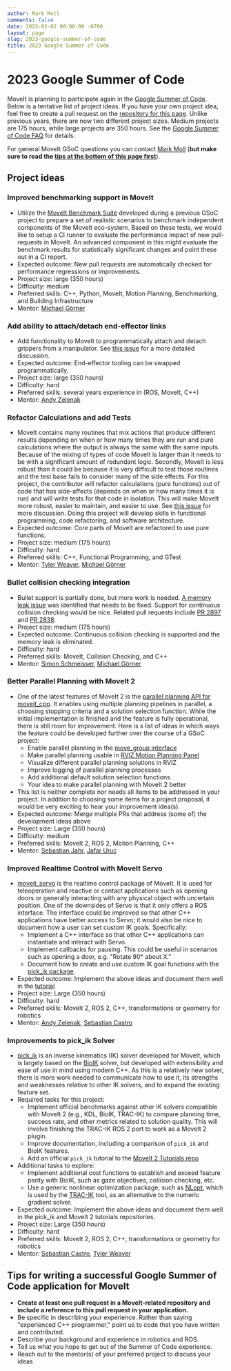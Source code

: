 ```yaml
---
author: Mark Moll
comments: false
date: 2023-02-02 00:00:00 -0700
layout: page
slug: 2023-google-summer-of-code
title: 2023 Google Summer of Code
---
```

# 2023 Google Summer of Code

MoveIt is planning to participate again in the [Google Summer of Code](https://summerofcode.withgoogle.com). Below is a tentative list of project ideas. If you have your own project idea, feel free to create a pull request on the [repository for this page](https://github.com/ros-planning/moveit.ros.org). Unlike previous years, there are now two different project sizes. Medium projects are 175 hours, while large projects are 350 hours. See the [Google Summer of Code FAQ](https://developers.google.com/open-source/gsoc/faq) for details.

For general MoveIt GSoC questions you can contact [Mark Moll](mailto:mark@picknik.ai) (**but make sure to read the [tips at the bottom of this page first](#tips-for-writing-a-successful-google-summer-of-code-application-for-moveit)**).

## Project ideas

### Improved benchmarking support in MoveIt

* Utilize the [MoveIt Benchmark Suite](https://github.com/captain-yoshi/moveit_benchmark_suite) developed during a previous GSoC project to prepare a set of realistic scenarios to benchmark independent components of the MoveIt eco-system. Based on these tests, we would like to setup a CI runner to evaluate the performance impact of new pull-requests in MoveIt. An advanced component in this might evaluate the benchmark results for statistically significant changes and point these out in a CI report.
* Expected outcome: New pull requests are automatically checked for performance regressions or improvements.
* Project size: large (350 hours)
* Difficulty: medium
* Preferred skills: C++, Python, MoveIt, Motion Planning, Benchmarking, and Building Infrastructure
* Mentor: [Michael Görner](mailto:goerner@informatik.uni-hamburg.de)

### Add ability to attach/detach end-effector links

* Add functionality to MoveIt to programmatically attach and detach grippers from a manipulator. See [this issue](https://github.com/ros-planning/moveit2/issues/208) for a more detailed discussion.
* Expected outcome: End-effector tooling can be swapped programmatically.
* Project size: large (350 hours)
* Difficulty: hard
* Preferred skills: several years experience in (ROS, MoveIt, C++)
* Mentor: [Andy Zelenak](mailto:zelenak@picknik.ai)

### Refactor Calculations and add Tests

* MoveIt contains many routines that mix actions that produce different results depending on when or how many times they are run and pure calculations where the output is always the same with the same inputs.  Because of the mixing of types of code MoveIt is larger than it needs to be with a significant amount of redundant logic. Secondly, MoveIt is less robust than it could be because it is very difficult to test those routines and the test base fails to consider many of the side effects. For this project, the contributor will refactor calculations (pure functions) out of code that has side-affects (depends on when or how many times it is run) and will write tests for that code in isolation. This will make MoveIt more robust, easier to maintain, and easier to use. See [this issue](https://github.com/ros-planning/moveit2/issues/1082) for more discussion.  Doing this project will develop skills in functional programming, code refactoring, and software architecture.
* Expected outcome: Core parts of MoveIt are refactored to use pure functions.
* Project size: medium (175 hours)
* Difficulty: hard
* Preferred skills: C++, Functional Programming, and GTest
* Mentor: [Tyler Weaver](mailto:tyler@picknik.ai), [Michael Görner](mailto:goerner@informatik.uni-hamburg.de)

### Bullet collision checking integration

* Bullet support is partially done, but more work is needed. [A memory leak issue](https://github.com/ros-planning/moveit_task_constructor/issues/232#issuecomment-774249206) was identified that needs to be fixed. Support for continuous collision checking would be nice. Related pull requests include [PR 2897](https://github.com/ros-planning/moveit/pull/2897) and [PR 2838](https://github.com/ros-planning/moveit/pull/2838).
* Project size: medium (175 hours)
* Expected outcome: Continuous collision checking is supported and the memory leak is eliminated.
* Difficulty: hard
* Preferred skills: MoveIt, Collision Checking, and C++
* Mentor: [Simon Schmeisser](mailto:simon.schmeisser@optonic.com), [Michael Görner](mailto:goerner@informatik.uni-hamburg.de)

### Better Parallel Planning with MoveIt 2

* One of the latest features of MoveIt 2 is the [parallel planning API for moveit_cpp](https://moveit.picknik.ai/main/doc/how_to_guides/parallel_planning/parallel_planning_tutorial.html). It enables using multiple planning pipelines in parallel, a choosing stopping criteria and a solution selection function. While the initial implementation is finished and the feature is fully operational, there is still room for improvement. Here is s list of ideas in which ways the feature could be developed further over the course of a GSoC project:
  * Enable parallel planning in the [move_group interface](https://moveit.picknik.ai/main/doc/examples/move_group_interface/move_group_interface_tutorial.html)
  * Make parallel planning usable in [RVIZ Motion Planning Panel](https://moveit.picknik.ai/main/doc/tutorials/quickstart_in_rviz/quickstart_in_rviz_tutorial.html)
  * Visualize different parallel planning solutions in RVIZ
  * Improve logging of parallel planning processes
  * Add additional default solution selection functions
  * Your idea to make parallel planning with MoveIt 2 better
* This list is neither complete nor needs all items to be addressed in your project. In addition to choosing some items for a project proposal, it would be very exciting to hear your improvement idea(s).
* Expected outcome: Merge multiple PRs that address (some of) the development ideas above
* Project size: Large (350 hours)
* Difficulty: medium
* Preferred skills: MoveIt 2, ROS 2, Motion Planning, C++
* Mentor: [Sebastian Jahr](mailto:sebastian.jahr@picknik.ai), [Jafar Uruç](mailto:jafar.uruc@gmail.com)

### Improved Realtime Control with MoveIt Servo

* [moveit_servo](https://moveit.picknik.ai/main/doc/examples/realtime_servo/realtime_servo_tutorial.html) is the realtime control package of MoveIt. It is used for teleoperation and reactive or contact applications such as opening doors or generally interacting with any physical object with uncertain position. One of the downsides of Servo is that it only offers a ROS interface. The interface could be improved so that other C++ applications have better access to Servo; it would also be nice to document how a user can set custom IK goals. Specifically:
  * Implement a C++ interface so that other C++ applications can instantiate and interact with Servo.
  * Implement callbacks for pausing. This could be useful in scenarios such as opening a door, e.g. "Rotate 90* about X."
  * Document how to create and use custom IK goal functions with the [pick_ik package](https://github.com/PickNikRobotics/pick_ik).
* Expected outcome: Implement the above ideas and document them well in the [tutorial](https://moveit.picknik.ai/main/doc/examples/realtime_servo/realtime_servo_tutorial.html)
* Project size: Large (350 hours)
* Difficulty: hard
* Preferred skills: MoveIt 2, ROS 2, C++, transformations or geometry for robotics
* Mentor: [Andy Zelenak](mailto:zelenak@picknik.ai), [Sebastian Castro](mailto:sebastian.castro@picknik.ai)

### Improvements to pick_ik Solver

* [pick_ik](https://github.com/PickNikRobotics/pick_ik) is an inverse kinematics (IK) solver developed for MoveIt, which is largely based on the [BioIK](https://github.com/TAMS-Group/bio_ik) solver, but developed with extensibility and ease of use in mind using modern C++. As this is a relatively new solver, there is more work needed to communicate how to use it, its strengths and weaknesses relative to other IK solvers, and to expand the existing feature set.
* Required tasks for this project:
  * Implement official benchmarks against other IK solvers compatible with MoveIt 2 (e.g., KDL, BioIK, TRAC-IK) to compare planning time, success rate, and other metrics related to solution quality. This will involve finishing the TRAC-IK ROS 2 port to work as a MoveIt 2 plugin.
  * Improve documentation, including a comparison of `pick_ik` and BioIK features.
  * Add an official `pick_ik` tutorial to the [MoveIt 2 Tutorials repo](https://github.com/ros-planning/moveit2_tutorials)
* Additional tasks to explore:
  * Implement additional cost functions to establish and exceed feature parity with BioIK, such as gaze objectives, collision checking, etc.
  * Use a generic nonlinear optimization package, such as [NLopt](https://nlopt.readthedocs.io/en/latest/), which is used by the [TRAC-IK](https://traclabs.com/projects/trac-ik/) tool, as an alternative to the numeric gradient solver.
* Expected outcome: Implement the above ideas and document them well in the pick_ik and MoveIt 2 tutorials repositories.
* Project size: Large (350 hours)
* Difficulty: hard
* Preferred skills: MoveIt 2, ROS 2, C++, transformations or geometry for robotics
* Mentor: [Sebastian Castro](mailto:sebastian.castro@picknik.ai), [Tyler Weaver](mailto:tyler@picknik.ai)

## Tips for writing a successful Google Summer of Code application for MoveIt

* **Create at least one pull request in a MoveIt-related repository and include a reference to this pull request in your application.**
* Be specific in describing your experience. Rather than saying "experienced C++ programmer," point us to code that you have written and contributed.
* Describe your background and experience in robotics and ROS.
* Tell us what you hope to get out of the Summer of Code experience.
* Reach out to the mentor(s) of your preferred project to discuss your ideas
